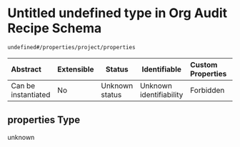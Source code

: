 # Untitled undefined type in Org Audit Recipe Schema

```txt
undefined#/properties/project/properties
```




| Abstract            | Extensible | Status         | Identifiable            | Custom Properties | Additional Properties | Access Restrictions | Defined In                                                                                                  |
| :------------------ | ---------- | -------------- | ----------------------- | :---------------- | --------------------- | ------------------- | ----------------------------------------------------------------------------------------------------------- |
| Can be instantiated | No         | Unknown status | Unknown identifiability | Forbidden         | Allowed               | none                | [audit.schema.json\*](../../../../../../../../../../tmp/182028425/audit.schema.json "open original schema") |

## properties Type

unknown
